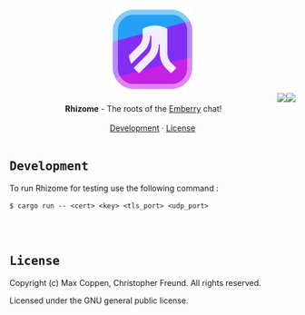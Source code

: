 <h1 align="center">
    <div align="center">
        <img width=140 src="https://github.com/emberry-org/rhizome/blob/main/.github/assets/logo.png"> 
    </div>
    <a href="https://github.com/emberry-org/rhizome/actions/workflows/tests.yml"><img src="https://github.com/emberry-org/rhizome/actions/workflows/tests.yml/badge.svg" height=20 align="right" /></a>
    <a href="https://github.com/emberry-org/rhizome/actions/workflows/audit.yml"><img src="https://github.com/emberry-org/rhizome/actions/workflows/audit.yml/badge.svg" height=20 align="right" /></a>
</h1>


<div align="center">
  <b>Rhizome</b> - The roots of the <a href="https://github.com/emberry-org/emberry">Emberry</a> chat!<br>
</div>

<br>

<div align="center">
    <a href="#development">Development</a>
    ·
    <a href="#license">License</a>
</div>
    
<br>

<h2 align="left">
  <samp>
    <b>Development</b>
  </samp>
</h2>

To run Rhizome for testing use the following command :

```
$ cargo run -- <cert> <key> <tls_port> <udp_port>
```

<br>

<br>

<h2 align="left">
  <samp>
    <b>License</b>
  </samp>
</h2>

Copyright (c) Max Coppen, Christopher Freund. All rights reserved.

Licensed under the GNU general public license.

<br>
